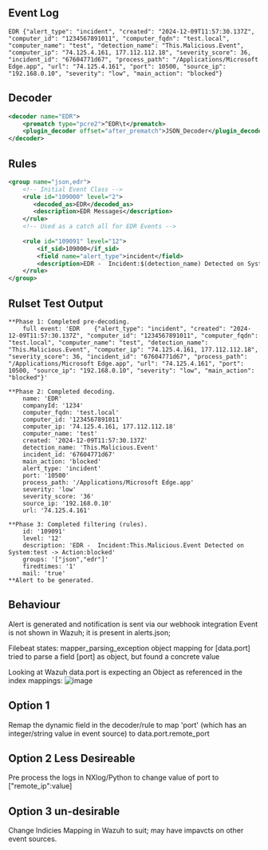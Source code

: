 ## Event Log
```
EDR	{"alert_type": "incident", "created": "2024-12-09T11:57:30.137Z", "computer_id": "1234567891011", "computer_fqdn": "test.local", "computer_name": "test", "detection_name": "This.Malicious.Event", "computer_ip": "74.125.4.161, 177.112.112.18", "severity_score": 36, "incident_id": "67604771d67", "process_path": "/Applications/Microsoft Edge.app", "url": "74.125.4.161", "port": 10500, "source_ip": "192.168.0.10", "severity": "low", "main_action": "blocked"}
```

## Decoder

```xml
<decoder name="EDR">
    <prematch type="pcre2">^EDR\t</prematch>
    <plugin_decoder offset="after_prematch">JSON_Decoder</plugin_decoder>
</decoder>
```

## Rules
```xml
<group name="json,edr">
    <!-- Initial Event Class -->
    <rule id="109000" level="2">
       <decoded_as>EDR</decoded_as>
       <description>EDR Messages</description>
    </rule>
    <!-- Used as a catch all for EDR Events -->
    
    <rule id="109091" level="12">
        <if_sid>109000</if_sid>
        <field name="alert_type">incident</field>
        <description>EDR -  Incident:$(detection_name) Detected on System:$(computer_name) -> Action:$(main_action)</description>
    </rule>
</group>
```

## Rulset Test Output

```
**Phase 1: Completed pre-decoding.
	full event: 'EDR	{"alert_type": "incident", "created": "2024-12-09T11:57:30.137Z", "computer_id": "1234567891011", "computer_fqdn": "test.local", "computer_name": "test", "detection_name": "This.Malicious.Event", "computer_ip": "74.125.4.161, 177.112.112.18", "severity_score": 36, "incident_id": "67604771d67", "process_path": "/Applications/Microsoft Edge.app", "url": "74.125.4.161", "port": 10500, "source_ip": "192.168.0.10", "severity": "low", "main_action": "blocked"}'

**Phase 2: Completed decoding.
	name: 'EDR'
	companyId: '1234'
	computer_fqdn: 'test.local'
	computer_id: '1234567891011'
	computer_ip: '74.125.4.161, 177.112.112.18'
	computer_name: 'test'
	created: '2024-12-09T11:57:30.137Z'
	detection_name: 'This.Malicious.Event'
	incident_id: '67604771d67'
	main_action: 'blocked'
	alert_type: 'incident'
	port: '10500'
	process_path: '/Applications/Microsoft Edge.app'
	severity: 'low'
	severity_score: '36'
	source_ip: '192.168.0.10'
	url: '74.125.4.161'

**Phase 3: Completed filtering (rules).
	id: '109091'
	level: '12'
	description: 'EDR -  Incident:This.Malicious.Event Detected on System:test -> Action:blocked'
	groups: '["json","edr"]'
	firedtimes: '1'
	mail: 'true'
**Alert to be generated.
```

## Behaviour

Alert is generated and notification is sent via our webhook integration
Event is not shown in Wazuh; it is present in alerts.json; 

Filebeat states:
mapper_parsing_exception
object mapping for [data.port] tried to parse a field [port] as object, but found a concrete value

Looking at Wazuh data.port is expecting an Object as referenced in the index mappings:
![image](https://github.com/user-attachments/assets/58b1f372-6745-4050-af67-9e20f5865d49)

## Option 1
Remap the dynamic field in the decoder/rule to map 'port' (which has an integer/string value in event source) to data.port.remote_port

## Option 2 Less Desireable
Pre process the logs in NXlog/Python to change value of port to ["remote_ip":value]

## Option 3 un-desirable 
Change Indicies Mapping in Wazuh to suit; may have impavcts on other event sources. 





